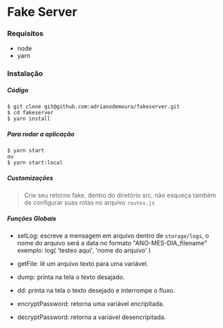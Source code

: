 # Fake Server

### Requisitos

-   node
-   yarn


### Instalação 
##### Código
```shell
$ git clone git@github.com:adrianodemoura/fakeserver.git
$ cd fakeserver
$ yarn install
```
##### Para rodar a aplicação
```shell
$ yarn start
ou
$ yarn start:local
```

##### Customizações
> Crie seu retorno fake, dentro do diretório src, não esqueça também de configurar suas rotas no arquivo `routes.js`

##### Funções Globais
- setLog: escreve a mensagem em arquivo dentro de `storage/logs`, o nome do 
arquivo será a data no formato "ANO-MES-DIA_filename"
exemplo: log( 'testeo aqui', 'nome do arquivo' )

- getFile: lê um arquivo texto para uma variável.

- dump: printa na tela o texto desajado.

- dd: printa na tela o texto desejado e interrompe o fluxo.

- encryptPassword: retorna uma variável encripitada.

- decryptPassword: retorna a variável desencripitada.